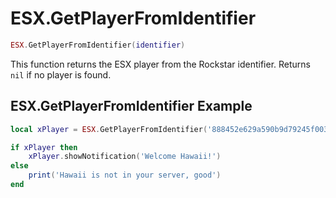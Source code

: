 # ESX.GetPlayerFromIdentifier

```lua
ESX.GetPlayerFromIdentifier(identifier)
```

This function returns the ESX player from the Rockstar identifier. Returns `nil` if no player is found.

## ESX.GetPlayerFromIdentifier Example

```lua
local xPlayer = ESX.GetPlayerFromIdentifier('888452e629a590b9d79245f0030b1f7b9a81d558')

if xPlayer then
	xPlayer.showNotification('Welcome Hawaii!')
else
	print('Hawaii is not in your server, good')
end
```
